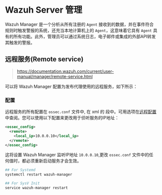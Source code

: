 # Wazuh Server 管理

Wazuh Manager 是一个分析从所有注册的 `Agent` 接收到的数据，并在事件符合规则时触发警报的系统，还充当本地计算机上的 `Agent`，这意味着它具有 `Agent` 具有的所有功能。此外，管理员可以通过系统日志，电子邮件或集成的外部API转发其触发的警报。

## 远程服务(Remote service)

> https://documentation.wazuh.com/current/user-manual/manager/remote-service.html

可以将 Wazuh Manager 配置为发布代理使用的远程服务，如下所示：

### 配置

远程服务的所有配置在 `ossec.conf` 文件中, 在 xml 的<remote> 段中。可用选项在[远程配置](network_security/hids/wazuh/manual/reference/ossec.conf/remote.md) 中查阅。您可以使用以下配置来更改用于侦听服务的IP地址：

```xml
<ossec_config>
  <remote>
    <local_ip>10.0.0.10</local_ip>
  </remote>
</ossec_config>
```

这将设置 Wazuh Manager 监听IP地址 `10.0.0.10`,更改 `ossec.conf` 文件中的任何值时，都必须重新启动服务才会生效。
```bash
## For Systemd
systemctl restart wazuh-manager

## For SysV Init
service wazuh-manager restart
```